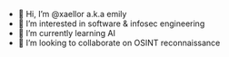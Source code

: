 - 👋 Hi, I’m @xaellor a.k.a emily
- 👀 I’m interested in  software & infosec engineering
- 🌱 I’m currently learning AI
- 💞️ I’m looking to collaborate on OSINT reconnaissance

<!--- good luck --->

